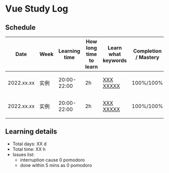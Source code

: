 # Vue Study Log

## Schedule

<table>
    <thead>
        <tr>
            <th>Date</th>
            <th>Week</th>
            <th>Learning time</th>
            <th>How long time to learn</th>
            <th>Learn what keywords</th>
            <th>Completion / Mastery</th>
            <th>What you learned</th>
        </tr>
    </thead>
    <tbody>
        <tr>
            <td>2022.xx.xx</td>
            <td>实例</td>
            <td>20:00-22:00</td>
            <td>2h</td>
            <td>
              <a href="https://github.com/lxmob/blog">XXX</a>
              <a href="https://github.com/lxmob/blog">XXXXX</a>
            </td>
            <td>100%/100%</td>
            <td>
              <span>1、XXX</span><br />
              <span>2、XXXXXX</span>
            </td>
        </tr>
         <tr>
            <td>2022.xx.xx</td>
            <td>实例</td>
            <td>20:00-22:00</td>
            <td>2h</td>
            <td>
              <a href="https://github.com/lxmob/blog">XXX</a>
              <a href="https://github.com/lxmob/blog">XXXXX</a>
            </td>
            <td>100%/100%</td>
            <td>
              <span>1、XXX</span><br />
              <span>2、XXXXXX</span>
            </td>
        </tr>
    </tbody>
</table>

## Learning details

- Total days: XX d
- Total time: XX h
- Issues list:
  - interruption cause 0 pomodoro
  - done within 5 mins as 0 pomodoro
